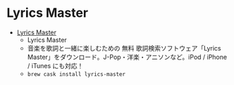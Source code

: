 # Lyrics Master
- [Lyrics Master](http://www.kenichimaehashi.com/lyricsmaster/)
  -  Lyrics Master
  - 音楽を歌詞と一緒に楽しむための 無料 歌詞検索ソフトウェア「Lyrics Master」をダウンロード。J-Pop・洋楽・アニソンなど。iPod / iPhone / iTunes にも対応！
  - `brew cask install lyrics-master`
